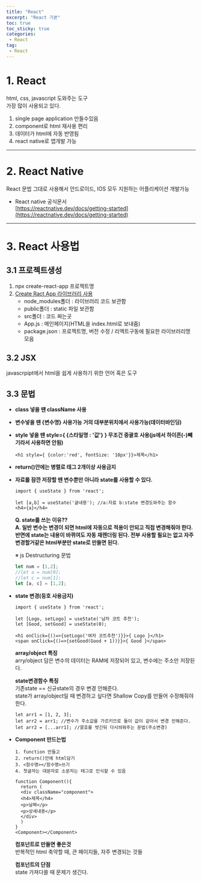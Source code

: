 ```yaml
---
title: "React"
excerpt: "React 기본"
toc: true
toc_sticky: true
categories:
 - React
tag:
 - React
---
```


# 1. React
html, css, javascript 도와주는 도구  
가장 많이 사용되고 있다.

1. single page application 만들수있음
2. component로 html 재사용 편리
3. 데이터가 html에 자동 반영됨
4. react native로 앱개발 가능

-----
# 2. React Native
React 문법 그대로 사용해서 
안드로이드, IOS 모두 지원하는
어플리케이션 개발가능  
- React native 공식문서  
[https://reactnative.dev/docs/getting-started](https://reactnative.dev/docs/getting-started)  

-----
# 3. React 사용법
## 3.1 프로젝트생성


1. npx create-react-app 프로젝트명
2. [Create Ract App 라이브러리 사용](https://create-react-app.dev/)
    - node_modules폴더 : 라이브러리 코드 보관함
    - public폴더 : static 파일 보관함
    - src폴더 : 코드 짜는곳
    - App.js : 메인페이지(HTML을 index.html로 보내줌)
    - package.json : 프로젝트명, 버전 수정 / 리액트구동에 필요한 라이브러리명 모음


## 3.2 JSX
javascrpipt에서 html을 쉽게 사용하기 위한 언어 혹은 도구

## 3.3 문법
- **class 넣을 땐 className 사용**  
- **변수넣을 땐 {변수명} 사용가능 거의 대부분위치에서 사용가능(데이터바인딩)**  
- **style 넣을 땐 style={ {스타일명 : '값'} } 무조건 중괄호 사용(js에서 하이픈(-)빼기라서 사용하면 안됨)**  
    ```
    <h1 style={ {color:'red', fontSize: '10px'}}>제목</h1>
    ```
- **return()안에는 병렬로 태그 2개이상 사용금지**  
- **자료를 잠깐 저장할 땐 변수뿐만 아니라 state를 사용할 수 있다.**
    ```
    import { useState } from 'react';

    let [a,b] = useState('글내용'); //a:자료 b:state 변경도와주는 함수 
    <h4>{a}</h4>
    ```

    
    **Q. state를 쓰는 이유??**  
    **A. 일반 변수는 변경이 되면 html에 자동으로 적용이 안되고 직접 변경해줘야 한다. 반면에 state는 내용이 바뀌여도 자동 재렌더링 된다. 전부 사용할 필요는 없고 자주 변경할거같은 html부분만 state로 만들면 된다.**


    ※ js Destructuring 문법
    ```js
    let num = [1,2];
    //let a = num[0];
    //let c = num[1];
    let [a, c] = [1,2];
    ```

- **state 변경(등호 사용금지)**
    ```
    import { useState } from 'react';  

    let [Logo, setLogo] = useState('남자 코트 추천');  
    let [Good, setGood] = useState(0);  
    
    <h1 onClick={()=>{setLogo('여자 코트추천')}}>{ Logo }</h1>
    <span onClick={()=>{setGood(Good + 1))}}>{ Good }</span>
    ```
    **array/object 특징**  
    arry/object 담은 변수의 데이터는 RAM에 저장되어 있고, 변수에는 주소만 저장된다.


    **state변경함수 특징**  
    기존state == 신규state의 경우 변경 안해준다.  
    state가 array/object일 때 변경하고 싶다면 Shallow Copy를 만들어 수정해줘야 한다.
    ```
    let arr1 = [1, 2, 3];
    let arr2 = arr1; //변수가 주소값을 가르키므로 둘이 값이 같아서 변경 안해준다.
    let arr2 = [...arr1]; //괄호를 벗긴뒤 다시씌워주는 문법(주소변경)
    ```
- **Component 만드는법**


    ```
    1. function 만들고
    2. return()안에 html담기
    3. <함수명></함수명>쓰기
    4. 첫글자는 대문자로 소문자는 태그로 인식할 수 있음

    function Component(){
      return (
      <div className="component">
      <h4>제목</h4>
      <p>날짜</p>
      <p>상세내용</p>
      </div>
      )
    }
    <Component></Component>
    ```

    **컴포넌트로 만들면 좋은것**  
    반복적인 html 축약할 때, 큰 페이지들, 자주 변경되는 것들


    **컴포넌트의 단점**  
    state 가져다쓸 때 문제가 생긴다.  






 







